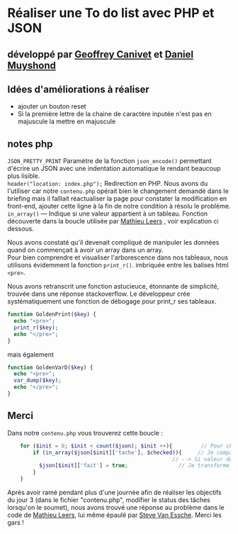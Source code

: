 <!-- # un readme de qualité où tu indiques avec qui tu as travaillé, qui a fait quoi, et d'autres informations que tu juges importantes de communiquer. -->

# Réaliser une To do list avec PHP et JSON
## développé par [Geoffrey Canivet](https://github.com/geocani) et [Daniel Muyshond](https://github.com/dmshd)

## Idées d'améliorations à réaliser  

* ajouter un bouton reset  
* Si la première lettre de la chaine de caractère inputée n'est pas en majuscule la mettre en majuscule  


## notes php  

`JSON_PRETTY_PRINT` Paramètre de la fonction `json_encode()` permettant d'écrire un JSON avec une indentation automatique le rendant beaucoup plus lisible.  
`header("location: index.php");` Redirection en PHP. Nous avons du l'utiliser car notre `contenu.php` opérait bien le changement demandé dans le briefing mais il falllait réactualiser la page pour constater la modification en front-end, ajouter cette ligne à la fin de notre condition à résolu le problème.  
`in_array()` — Indique si une valeur appartient à un tableau.  Fonction découverte dans la boucle utilisée par [Mathieu Leers](https://github.com/leersmathieu) , voir explication ci dessous.  

Nous avons constaté qu'il devenait compliqué de manipuler les données quand on commençait à avoir un array dans un array.  
Pour bien comprendre et visualiser l'arborescence dans nos tableaux, nous utilisons évidemment la fonction `print_r()`.  imbriquée entre les balises html `<pre>`.  

Nous avons retranscrit une fonction astucieuce, étonnante de simplicité, trouvée dans une réponse stackoverflow. Le développeur crée systématiquement une fonction de débogage pour print_r ses tableaux.  

```PHP
function GoldenPrint($key) {
  echo "<pre>";
  print_r($key);
  echo "</pre>";
}
```
mais également  

```PHP
function GoldenVarD($key) {
  echo "<pre>";
  var_dump($key);
  echo "</pre>";
}
```

## Merci

Dans notre `contenu.php` vous trouverez cette boucle :

```PHP
    for ($init = 0; $init < count($json); $init ++){         // Pour chaque ligne du tableau
        if (in_array($json[$init]['tache'], $checked)){     // Je compare les valeurs checkée avec le tableau
                                                    // --> Si valeur de "nomtache" se trouve dans le tableau $choix alors...
          $json[$init]['fait'] = true;                // Je transforme False en True
        }
    }
```  
Après avoir ramé pendant plus d'une journée afin de réaliser les objectifs du jour 3 (dans le fichier "contenu.php", modifier le status des tâches lorsqu'on le soumet), nous avons trouvé une réponse au problème dans le code de [Mathieu Leers](https://github.com/leersmathieu), lui même épaulé par [Steve Van Essche](https://github.com/Steve-VE). Merci les gars !  
